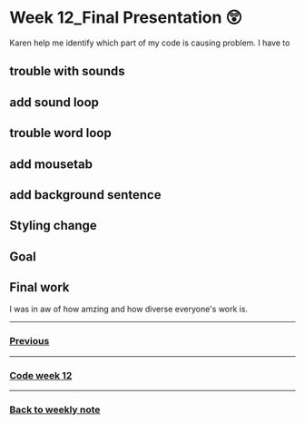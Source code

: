# Week 12_Final Presentation :astonished:

Karen help me identify which part of my code is causing problem. I have to 

 

## trouble with sounds

## add sound loop

## trouble word loop

## add mousetab

## add background sentence

## Styling change

## Goal

## Final work



I was in aw of how amzing and how diverse everyone's work is. 


-------------------------------------------------
### [Previous](https://github.com/napasornc/c0dew0rd/tree/master/week%2011) 
-------------------------------------------------
### [Code week 12](https://github.com/napasornc/c0dew0rd/tree/master/processing/week%2012) 
--------------------------------------------------
### [Back to weekly note](https://napasornc.github.io/c0dew0rd/)

